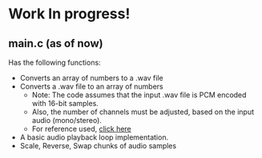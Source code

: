 # Work In progress!
## main.c (as of now)
Has the following functions:
- Converts an array of numbers to a .wav file
- Converts a .wav file to an array of numbers
  - Note: The code assumes that the input .wav file is PCM encoded with 16-bit samples.
  - Also, the number of channels must be adjusted, based on the input audio (mono/stereo).
  - For reference used, [click here](https://docs.fileformat.com/audio/wav/)
- A basic audio playback loop implementation.
- Scale, Reverse, Swap chunks of audio samples
